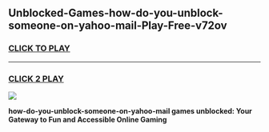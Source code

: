 
## Unblocked-Games-how-do-you-unblock-someone-on-yahoo-mail-Play-Free-v72ov
<h3>
<a href="https://premium76.site?title=how-do-you-unblock-someone-on-yahoo-mail&ref=20M">CLICK TO PLAY</a></h3>
<hr>

<h3>
<a href="https://premium76.site?title=how-do-you-unblock-someone-on-yahoo-mail&ref=20M">CLICK 2 PLAY</a>
  
</h3>

<a href="https://premium76.site?title=how-do-you-unblock-someone-on-yahoo-mail&ref=19M"><img src="https://clearcache.store/games.png"></a>


**how-do-you-unblock-someone-on-yahoo-mail games unblocked: Your Gateway to Fun and Accessible Online Gaming**
